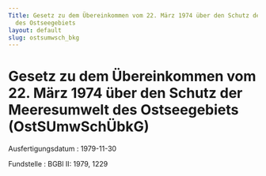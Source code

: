 ```yaml
---
Title: Gesetz zu dem Übereinkommen vom 22. März 1974 über den Schutz der Meeresumwelt
  des Ostseegebiets
layout: default
slug: ostsumwsch_bkg
---
```


# Gesetz zu dem Übereinkommen vom 22. März 1974 über den Schutz der Meeresumwelt des Ostseegebiets (OstSUmwSchÜbkG)

Ausfertigungsdatum
:   1979-11-30

Fundstelle
:   BGBl II: 1979, 1229

